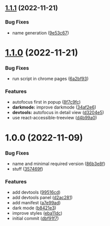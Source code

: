 ## [1.1.1](https://github.com/gpichot/chrome-extension-next-devtools/compare/v1.1.0...v1.1.1) (2022-11-21)


### Bug Fixes

* name generation ([9e53c67](https://github.com/gpichot/chrome-extension-next-devtools/commit/9e53c670930c809d7e2697dd95017b8edf659dc3))

# [1.1.0](https://github.com/gpichot/chrome-extension-next-devtools/compare/v1.0.0...v1.1.0) (2022-11-21)


### Bug Fixes

* run script in chrome pages ([6a2bf93](https://github.com/gpichot/chrome-extension-next-devtools/commit/6a2bf93f61fc0740f61c67b1b0d2332e64ccad24))


### Features

* autofocus first in popup ([8f7c9fc](https://github.com/gpichot/chrome-extension-next-devtools/commit/8f7c9fcb2300430d5d2d9f23825412b1d44bce22))
* **darkmode:** improve darkmode ([34af2e6](https://github.com/gpichot/chrome-extension-next-devtools/commit/34af2e6b20c9fdbc3a5bb235ebef87cf453d0caa))
* **devtools:** autofocus in detail view ([d3204e5](https://github.com/gpichot/chrome-extension-next-devtools/commit/d3204e5794341add08db7772f22c4bde64f9c592))
* use react-accessible-treeview ([d4b99a0](https://github.com/gpichot/chrome-extension-next-devtools/commit/d4b99a0866e7b1e6d0daec1927463633bed2b5ff))

# 1.0.0 (2022-11-09)


### Bug Fixes

* name and minimal required version ([86b3e8f](https://github.com/gpichot/chrome-extension-next-devtools/commit/86b3e8f7befd54167c0cc03f4ca35c9f1e5d1830))
* stuff ([357469f](https://github.com/gpichot/chrome-extension-next-devtools/commit/357469f55259bd9d394711cd7a1a16f5d329c632))


### Features

* add devtools ([99516cd](https://github.com/gpichot/chrome-extension-next-devtools/commit/99516cd1c835f74d5b132e9b041f48c5b3dc2499))
* add devtools panel ([d2ac281](https://github.com/gpichot/chrome-extension-next-devtools/commit/d2ac2816b02fd0f7c5a68a76f88875bd391e2cce))
* add manifest ([a7e99ad](https://github.com/gpichot/chrome-extension-next-devtools/commit/a7e99adaa6ef8288a9897d179e965f12a9a72de4))
* dark mode ([b8421e3](https://github.com/gpichot/chrome-extension-next-devtools/commit/b8421e3ca89a1896e10b297e6af4bdbddd488b36))
* improve styles ([eba11dc](https://github.com/gpichot/chrome-extension-next-devtools/commit/eba11dc0d9a4578e703906282de326fe62ea8a3f))
* initial commit ([dbf91f7](https://github.com/gpichot/chrome-extension-next-devtools/commit/dbf91f7607a5ae5c9350318e5fc371ad9a16c69c))
